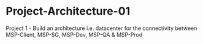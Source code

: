 # Project-Architecture-01
Project 1 - Build an architecture i.e. datacenter for the connectivity between MSP-Client, MSP-SG, MSP-Dev, MSP-QA &amp; MSP-Prod
